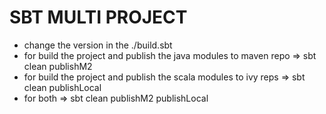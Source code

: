 # SBT MULTI PROJECT
* change the version in the ./build.sbt 
* for build the project and publish the java modules to maven repo => sbt clean publishM2
* for build the project and publish the scala modules to ivy reps => sbt clean publishLocal
* for both => sbt clean publishM2 publishLocal
